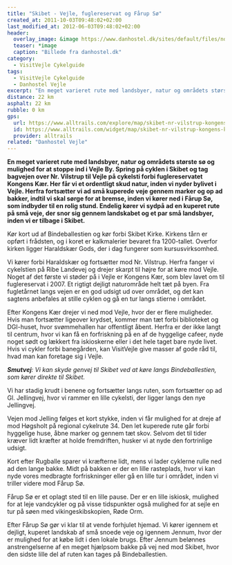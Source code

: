 ```yaml
---
title: "Skibet - Vejle, fuglereservat og Fårup Sø"
created_at: 2011-10-03T09:48:02+02:00
last_modified_at: 2012-06-03T09:48:02+02:00
header:
  overlay_image: &image https://www.danhostel.dk/sites/default/files/node/related_product/field_images/608126/309267.jpeg
  teaser: *image
  caption: "Billede fra danhostel.dk"
category:
  - VisitVejle Cykelguide
tags:
  - VisitVejle Cykelguide
  - Danhostel Vejle
excerpt: "En meget varieret rute med landsbyer, natur og områdets største sø og mulighed for at stoppe ind i Vejle By."
distance: 22 km
asphalt: 22 km
rubble: 0 km
gps: 
  url: https://www.alltrails.com/explore/map/skibet-nr-vilstrup-kongens-kaer-vejle-hogsholt-farup-so-337cd73
  id: https://www.alltrails.com/widget/map/skibet-nr-vilstrup-kongens-kaer-vejle-hogsholt-farup-so-337cd73
  provider: alltrails
related: "Danhostel Vejle"
---
```


**En meget varieret rute med landsbyer, natur og områdets største sø og mulighed for at stoppe ind i Vejle By. Spring på cyklen i Skibet og tag bagvejen over Nr. Vilstrup til Vejle på cykelsti forbi fuglereservatet Kongens Kær. Her får vi et ordentligt skud natur, inden vi nyder bylivet i Vejle. Herfra fortsætter vi ad små kuperede veje gennem marker og op ad bakker, indtil vi skal sørge for at bremse, inden vi kører ned i Fårup Sø, som indbyder til en rolig stund. Endelig kører vi sydpå ad en kuperet rute på små veje, der snor sig gennem landskabet og et par små landsbyer, inden vi er tilbage i Skibet.**

Kør kort ud af Bindeballestien og kør forbi Skibet Kirke. Kirkens tårn er opført i frådsten, og i koret er kalkmalerier bevaret fra 1200-tallet. Overfor kirken ligger Haraldskær Gods, der i dag fungerer som kursusvirksomhed. 

Vi kører forbi Haraldskær og fortsætter mod Nr. Vilstrup. Herfra fanger vi cykelstien på Ribe Landevej og drejer skarpt til højre for at køre mod Vejle. Noget af det første vi støder på i Vejle er Kongens Kær, som blev lavet om til fuglereservat i 2007. Et rigtigt dejligt naturområde helt tæt på byen. Fra fugletårnet langs vejen er en god udsigt ud over området, og det kan sagtens anbefales at stille cyklen og gå en tur langs stierne i området.

Efter Kongens Kær drejer vi ned mod Vejle, hvor der er flere muligheder. Hvis man fortsætter ligeover krydset, kommer man tæt forbi biblioteket og DGI-huset, hvor svømmehallen har offentligt åbent. Herfra er der ikke langt til centrum, hvor vi kan få en forfriskning på en af de hyggelige cafeer, nyde noget sødt og lækkert fra iskioskerne eller i det hele taget bare nyde livet. Hvis vi cykler forbi banegården, kan VisitVejle give masser af gode råd til, hvad man kan foretage sig i Vejle.

_**Smutvej**: Vi kan skyde genvej til Skibet ved at køre langs Bindeballestien, som kører direkte til Skibet._

Vi har stadig krudt i benene og fortsætter langs ruten, som fortsætter op ad Gl. Jellingvej, hvor vi rammer en lille cykelsti, der ligger langs den nye Jellingvej.

Vejen mod Jelling følges et kort stykke, inden vi får mulighed for at dreje af mod Høgsholt på regional cykelrute 34. Den let kuperede rute går forbi hyggelige huse, åbne marker og gennem tæt skov. Selvom det til tider kræver lidt kræfter at holde fremdriften, husker vi at nyde den fortrinlige udsigt. 

Kort efter Rugballe sparer vi kræfterne lidt, mens vi lader cyklerne rulle ned ad den lange bakke. Midt på bakken er der en lille rasteplads, hvor vi kan nyde vores medbragte forfriskninger eller gå en lille tur i området, inden vi triller videre mod Fårup Sø. 

Fårup Sø er et oplagt sted til en lille pause. Der er en lille iskiosk, mulighed for at leje vandcykler og på visse tidspunkter også mulighed for at sejle en tur på søen med vikingeskibskopien, Røde Orm. 

Efter Fårup Sø gør vi klar til at vende forhjulet hjemad. Vi kører igennem et dejligt, kuperet landskab af små snoede veje og igennem Jennum, hvor der er mulighed for at købe lidt i den lokale brugs. Efter Jennum belønnes anstrengelserne af en meget hjælpsom bakke på vej ned mod Skibet, hvor den sidste lille del af ruten kan tages på Bindeballestien.
